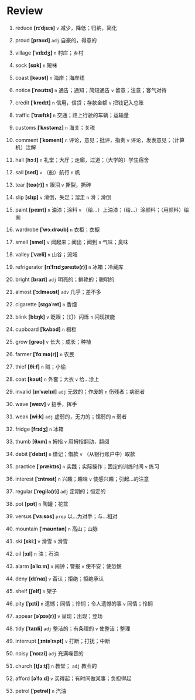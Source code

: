 # Review
1. reduce **[rɪˈdjuːs]** `v` 减少，降低；归纳，简化

2. proud **[praʊd]** `adj` 自豪的，得意的

3. village **[ˈvɪlɪdʒ]** `n` 村庄；乡村

4. sock **[sɒk]** `n` 短袜

5. coast **[kəʊst]** `n` 海岸；海岸线

6. notice **[ˈnəʊtɪs]** `n` 通告；通知；简短通告 `v` 留意；注意；客气对待

7. credit **[ˈkredɪt]** `n` 信用，信贷；存款金额 `v` 把钱记入总账

8. traffic **[ˈtræfɪk]** `n` 交通；路上行驶的车辆；运输量

9. customs **[ˈkʌstəmz]** `n` 海关；关税

10. comment **[ˈkɒment]** `n` 评论，意见；批评，指责 `v` 评论，发表意见；（计算机）注解

11. hall **[hɔːl]** `n` 礼堂；大厅；走廊，过道；（大学的）学生宿舍

12. sail **[seɪl]** `v` （船）航行 `n` 帆

13. tear **[teə(r)]** `n` 眼泪 `v` 撕裂，撕碎

14. slip **[slɪp]** `v` 滑倒，失足；溜走 `n` 滑；滑倒

15. paint **[peɪnt]** `n` 油漆；涂料 `v` （给...）上油漆；（给...）涂颜料；（用颜料）绘画

16. wardrobe **[ˈwɔːdrəʊb]** `n` 衣柜；衣橱

17. smell **[smel]** `v` 闻起来；闻出；闻到 `n` 气味；臭味

18. valley **[ˈvæli]** `n` 山谷；流域

19. refrigerator **[rɪˈfrɪdʒəreɪtə(r)]** `n` 冰箱；冷藏库

20. bright **[braɪt]** `adj` 明亮的；鲜艳的；聪明的

21. almost **[ˈɔːlməʊst]** `adv` 几乎；差不多

22. cigarette **[sɪɡəˈret]** `n` 香烟

23. blink **[blɪŋk]** `v` 眨眼；（灯）闪烁 `n` 闪现技能

24. cupboard **[ˈkʌbəd]** `n` 橱柜

25. grow **[ɡrəʊ]** `v` 长大；成长；种植

26. farmer **[ˈfɑːmə(r)]** `n` 农民

27. thief **[θiːf]** `n` 贼；小偷

28. coat **[kəʊt]** `n` 外套；大衣 `v` 给...涂上

29. invalid **[ɪnˈvælɪd]** `adj` 无效的；作废的 `n` 伤残者；病弱者

30. wave **[weɪv]** `v` 招手，挥手

31. weak **[wiːk]** `adj` 虚弱的，无力的；懦弱的 `n` 弱者

32. fridge **[frɪdʒ]** `n` 冰箱

33. thumb **[θʌm]** `n` 拇指 `v` 用拇指翻动，翻阅

34. debit **[ˈdebɪt]** `n` 借记；借款 `v` （从银行账户中）取款

35. practice **[ˈpræktɪs]** `n` 实践；实际操作；固定的训练时间 `v` 练习

36. interest **[ˈɪntrəst]** `n` 兴趣；趣味 `v` 使感兴趣；引起...的注意

37. regular **[ˈreɡilə(r)]** `adj` 定期的；恒定的

38. pot **[pɒt]** `n` 陶罐；花盆

39. versus **[ˈvɜːsəs]** `prep` 以...为对手；与...相对

40. mountain **[ˈmaʊntən]** `n` 高山；山脉

41. ski **[skiː]** `v` 滑雪 `n` 滑雪

42. oil **[ɔɪl]** `n` 油；石油

43. alarm **[əˈlɑːm]** `n` 闹钟；警报 `v` 使不安；使恐慌

44. deny **[dɪˈnaɪ]** `v` 否认；拒绝；拒绝承认

45. shelf **[ʃelf]** `n` 架子

46. pity **[ˈpɪti]** `n` 遗憾；同情；怜悯；令人遗憾的事 `v` 同情；怜悯

47. appear **[əˈpɪə(r)]** `v` 呈现；出现；登场

48. tidy **[ˈtaɪdi]** `adj` 整洁的；有条理的 `v` 使整洁；整理

49. interrupt **[ˌɪntəˈrʌpt]** `v` 打断；打扰；中断

50. noisy **[ˈnɔɪzi]** `adj` 充满噪音的

51. church **[tʃɜːtʃ]** `n` 教堂； `adj` 教会的

52. afford **[əˈfɔːd]** `v` 买得起；有时间做某事；负担得起

53. petrol **[ˈpetrəl]** `n` 汽油

